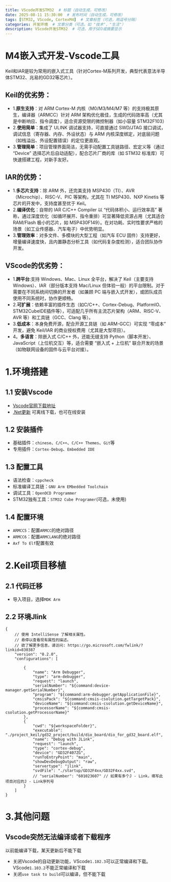 ```yaml
---
title: VScode开发STM32  # 标题（自动生成，可修改）
date: 2025-08-11 15:30:00  # 发布时间（自动生成，可修改）
tags: [STM32, VScode, CortexM4]  # 文章标签（可选，用逗号分隔）
categories: 开发环境  # 文章分类（可选，如 "技术"、"生活"）
description: VScode开发STM32  # 可选，用于SEO或摘要显示
---
```


# M4嵌入式开发-Vscode工具

Keil和IAR是较为常用的嵌入式工具（针对Cortex-M系列开发，典型代表意法半导体STM32、兆易的GD32等芯片）。

## Keil的优劣势：

-	1.**原生支持**：对 ARM Cortex-M 内核（M0/M3/M4/M7 等）的支持极其原生，编译器（ARMCC）针对 ARM 架构优化极佳，生成的代码效率高（尤其是中断响应、指令调度），适合资源受限的微控制器（如小容量 STM32F103）
-	2.**使用简单**：集成了 ULINK 调试器支持，可直接通过 SWD/JTAG 接口调试，调试信息（寄存器、内存、外设状态）与 ARM 内核深度绑定，对底层问题（如栈溢出、外设配置错误）的定位更直观。
-	3.**管理简单**：项目管理界面简洁，无需手动配置工具链路径、宏定义等（通过 “Device” 选择芯片后自动适配），配合芯片厂商的库（如 STM32 标准库）可快速搭建工程，对新手友好。


## IAR的优势：

-	1.**多芯片支持**：除 ARM 外，还完美支持 MSP430（TI）、AVR（Microchip）、RISC-V、PIC 等架构，尤其在 TI MSP430、NXP Kinetis 等芯片的开发中，支持度甚至优于 Keil。
-	2.**编译优化**：自带的 IAR C/C++ Compiler 以 “代码体积小、运行效率高” 著称，通过深度优化（如循环展开、指令重排）可显著降低资源占用（尤其适合 RAM/Flash 极小的芯片，如 MSP430F149）。在对功耗、实时性要求严格的场景（如工业传感器、汽车电子）中优势明显。
-	3.**管理效率**：对多文件、多模块的大型工程（如汽车 ECU 固件）支持更好，增量编译速度快，且内置静态分析工具（如代码复杂度检测），适合团队协作开发。


##  VScode的优劣势：

-	1.**跨平台**:支持 Windows、Mac、Linux 全平台，解决了 Keil（主要支持 Windows）、IAR（部分版本支持 Mac/Linux 但体验一般）的平台限制。对于需要在不同系统间切换的开发者（如兼顾 PC 端与嵌入式开发），或团队成员使用不同系统时，协作更顺畅。
-	2.**可扩展**：依赖丰富的插件生态（如C/C++、Cortex-Debug、PlatformIO、STM32CubeIDE插件等），可适配几乎所有主流芯片架构（ARM、RISC-V、AVR 等）和工具链（GCC、Clang 等）。
-	3.**低成本**：本身免费开源，配合开源工具链（如 ARM-GCC）可实现 “零成本” 开发，避免 Keil/IAR 的商业授权费用（尤其是大型项目）。
-	4。**多语言**：除嵌入式 C/C++ 外，还能无缝支持 Python（脚本开发）、JavaScript（上位机交互）等，适合需要 “嵌入式 + 上位机” 联合开发的场景（如物联网设备的固件与云平台对接）。

# 1.环境搭建
## 1.1 安装Vscode
-	[Vscode官网下载地址](https://code.visualstudio.com/Download)
-	[.Net更新](https://dotnet.microsoft.com/en-us/download) 可离线下载，也可在线安装
## 1.2 安装插件
-	基础插件：`chinese`、`C/C++`、`C/C++ Themes`、`Git`等
-	专用插件：`Cortex-Debug`、`Embedded IDE`
## 1.3 配置工具
-	语法检查：`cppcheck`
-	标准编译工具链：`GNU Arm EMbedded Toolchain`
-	调试工具：`OpenOCD Programmer`
-	STM32独有工具：`STM32 Cube Programer`(可选，未使用)

## 1.4 配置环境
-	`ARMCC5`：配置`ARMCC`的绝对路径
-	`ARMCC6`：配置`ARMCLANG`的绝对路径
-	`Axf To Elf`配置有效
# 2.Keil项目移植

## 2.1 代码迁移
-	导入项目，选择`MDK Arm`
## 2.2 环境Jlink
```
{
    // 使用 IntelliSense 了解相关属性。 
    // 悬停以查看现有属性的描述。
    // 欲了解更多信息，请访问: https://go.microsoft.com/fwlink/?linkid=830387
    "version": "0.2.0",
    "configurations": [

        {
            "name": "Arm Debugger",
            "type": "arm-debugger",
            "request": "launch",
            "serialNumber": "${command:device-manager.getSerialNumber}",
            "program": "${command:arm-debugger.getApplicationFile}",
            "cmsisPack": "${command:cmsis-csolution.getTargetPack}",
            "deviceName": "${command:cmsis-csolution.getDeviceName}",
            "processorName": "${command:cmsis-csolution.getProcessorName}"
        },
        {
            "cwd": "${workspaceFolder}",
            "executable": "./project_keil/gd32_project/build/dio_board/dio_for_gd32_board.elf",
            "name": "Debug with JLink",
            "request": "launch",
            "type": "cortex-debug",
            "device": "GD32F407ZG",
            "runToEntryPoint": "main",
            "showDevDebugOutput": "raw",
            "servertype": "jlink",
            "svdFile": "./startup/GD32F4xx/GD32F4xx.svd",
			// "serialNumber": "601023607" // 如果有多个J - Link，填写此项目对应的J - Link序列号
        }
    ]
}
```
# 3.其他问题

## Vscode突然无法编译或者下载程序
以前能编译下载，某天更新后不能下载

-	关闭Vscode的自动更新功能，VScode`1.102.3`可以正常编译和下载。VScode`1.103.2`不能正常编译和下载
-	关闭`use task to build`可以编译，但不能下载 

